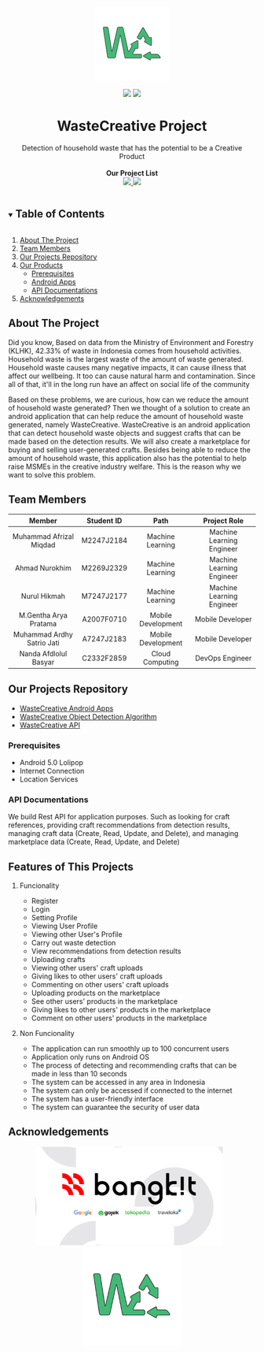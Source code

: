 <br />
<p align="center">
  <a href="#">
    <img src="assets/wastecreative.png" alt="wastecreativelogo" height="150">
  </a>

  <p align="center">
    <img src="https://img.shields.io/badge/Team-WasteCreative-9e83fc">
    <img src="https://img.shields.io/badge/C22-PS061-9e83fc?">
  </p>

  <h1 align="center">WasteCreative Project</h1>

  <p align="center">
    Detection of household waste that has the potential to be a Creative Product
    <!-- <br /> -->
    <!-- <a href="https://github.com/github_username/repo_name"><strong>Explore the Projects »</strong></a> -->
    <br />
    <br />
    <strong>Our Project List</strong>
    <br>
    <a href="https://github.com/ahmadnurokhim/WasteCreative" target="_blank">
        <img src="https://img.shields.io/badge/Tensorflow-WasteCreative_Algorithm-FF6F00?style=flat&logo=Tensorflow">
    </a>
    <a href="https://github.com/kadabengarann/waste-creative" target="_blank">
        <img src="https://img.shields.io/badge/Kotlin-WasteCreative_Apps-0095D5?style=flat&logo=Kotlin">
    </a>
  </p>
</p>

<!-- TABLE OF CONTENTS -->
<details open="open">
  <summary><h2 style="display: inline-block">Table of Contents</h2></summary>
  <ol>
    <li>
      <a href="#about-the-project">About The Project</a>
    </li>
    <li><a href="#team-members">Team Members</a></li>
    <li><a href="#our-projects-repository">Our Projects Repository</a></li>
    <li><a href="#our-products">Our Products</a>
    <ul>
      <li><a href="#prerequisites">Prerequisites</a></li>
      <li><a href="#android-apps">Android Apps</a></li>
      <li><a href="#api-documentations">API Documentations</a></li>
    </ul>
    </li>
    <li><a href="#acknowledgements">Acknowledgements</a></li>
  </ol>
</details>

## About The Project

Did you know, Based on data from the Ministry of Environment and Forestry (KLHK), 42.33% of waste in Indonesia comes from household activities. Household waste is the largest waste of the amount of waste generated. Household waste causes many negative impacts, it can cause illness that affect our wellbeing. It too can cause natural harm and contamination. Since all of that, it'll in the long run have an affect on social life of the community

Based on these problems, we are curious, how can we reduce the amount of household waste generated? Then we thought of a solution to create an android application that can help reduce the amount of household waste generated, namely WasteCreative. WasteCreative is an android application that can detect household waste objects and suggest crafts that can be made based on the detection results. We will also create a marketplace for buying and selling user-generated crafts. Besides being able to reduce the amount of household waste, this application also has the potential to help raise MSMEs in the creative industry welfare. This is the reason why we want to solve this problem.

## Team Members

|         Member               | Student ID   |        Path        |                Project Role                |
| :--------------------------: | :----------: | :----------------: | :----------------------------------------: | 
|   Muhammad Afrizal Miqdad    |  M2247J2184  |  Machine Learning  |         Machine Learning Engineer          |  
|       Ahmad Nurokhim         |  M2269J2329  |  Machine Learning  |         Machine Learning Engineer          |     
|        Nurul Hikmah          |  M7247J2177  |  Machine Learning  |         Machine Learning Engineer          | 
|     M.Gentha Arya Pratama    |  A2007F0710  | Mobile Development |             Mobile Developer               | 
|  Muhammad Ardhy Satrio Jati  |  A7247J2183  | Mobile Development |             Mobile Developer               | 
|     Nanda Afdlolul Basyar    |  C2332F2859  |  Cloud Computing   |              DevOps Engineer               | 

## Our Projects Repository

- [WasteCreative Android Apps](https://github.com/kadabengarann/waste-creative)
- [WasteCreative Object Detection Algorithm](https://github.com/ahmadnurokhim/WasteCreative)
- [WasteCreative API](https://github.com/nandaafd/wastecreative)

### Prerequisites

- Android 5.0 Lolipop
- Internet Connection
- Location Services

### API Documentations

We build Rest API for application purposes. Such as looking for craft references, providing craft recommendations from detection results, managing craft data (Create, Read, Update, and Delete), and managing marketplace data (Create, Read, Update, and Delete)

## Features of This Projects

1. Funcionality
   - Register
   - Login
   - Setting Profile
   - Viewing User Profile
   - Viewing other User's Profile
   - Carry out waste detection
   - View recommendations from detection results
   - Uploading crafts
   - Viewing other users' craft uploads
   - Giving likes to other users' craft uploads
   - Commenting on other users' craft uploads
   - Uploading products on the marketplace
   - See other users' products in the marketplace
   - Giving likes to other users' products in the marketplace
   - Comment on other users' products in the marketplace

2. Non Funcionality
   - The application can run smoothly up to 100 concurrent users
   - Application only runs on Android OS
   - The process of detecting and recommending crafts that can be made in less than 10 seconds
   - The system can be accessed in any area in Indonesia
   - The system can only be accessed if connected to the internet
   - The system has a user-friendly interface
   - The system can guarantee the security of user data

## Acknowledgements

<p align="center">
  <img src="assets/bangkit.png" height="200"></img>&nbsp; &nbsp;<img src="assets/wastecreative.png" height="200">
</p>
